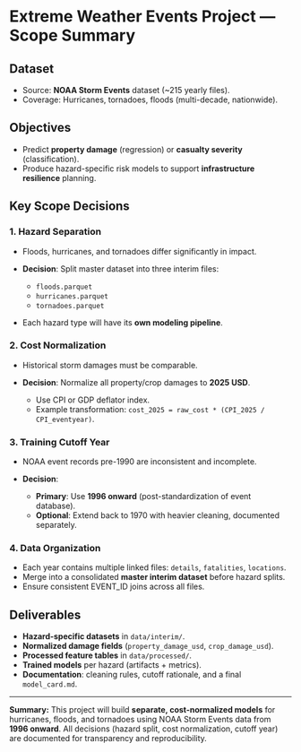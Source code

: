 # Extreme Weather Events Project — Scope Summary

## Dataset

* Source: **NOAA Storm Events** dataset (\~215 yearly files).
* Coverage: Hurricanes, tornadoes, floods (multi-decade, nationwide).

## Objectives

* Predict **property damage** (regression) or **casualty severity** (classification).
* Produce hazard-specific risk models to support **infrastructure resilience** planning.

## Key Scope Decisions

### 1. Hazard Separation

* Floods, hurricanes, and tornadoes differ significantly in impact.
* **Decision**: Split master dataset into three interim files:

  * `floods.parquet`
  * `hurricanes.parquet`
  * `tornadoes.parquet`
* Each hazard type will have its **own modeling pipeline**.

### 2. Cost Normalization

* Historical storm damages must be comparable.
* **Decision**: Normalize all property/crop damages to **2025 USD**.

  * Use CPI or GDP deflator index.
  * Example transformation: `cost_2025 = raw_cost * (CPI_2025 / CPI_eventyear)`.

### 3. Training Cutoff Year

* NOAA event records pre-1990 are inconsistent and incomplete.
* **Decision**:

  * **Primary**: Use **1996 onward** (post-standardization of event database).
  * **Optional**: Extend back to 1970 with heavier cleaning, documented separately.

### 4. Data Organization

* Each year contains multiple linked files: `details`, `fatalities`, `locations`.
* Merge into a consolidated **master interim dataset** before hazard splits.
* Ensure consistent EVENT\_ID joins across all files.

## Deliverables

* **Hazard-specific datasets** in `data/interim/`.
* **Normalized damage fields** (`property_damage_usd`, `crop_damage_usd`).
* **Processed feature tables** in `data/processed/`.
* **Trained models** per hazard (artifacts + metrics).
* **Documentation**: cleaning rules, cutoff rationale, and a final `model_card.md`.

---

**Summary:** This project will build **separate, cost-normalized models** for hurricanes, floods, and tornadoes using NOAA Storm Events data from **1996 onward**. All decisions (hazard split, cost normalization, cutoff year) are documented for transparency and reproducibility.
